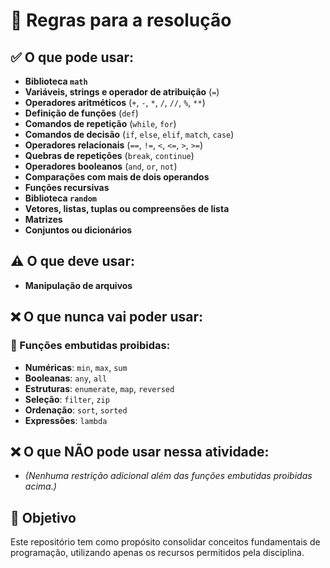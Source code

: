 # 📌 Regras para a resolução

## ✅ O que pode usar:
- **Biblioteca `math`**
- **Variáveis, strings e operador de atribuição** (`=`)
- **Operadores aritméticos** (`+`, `-`, `*`, `/`, `//`, `%`, `**`)
- **Definição de funções** (`def`)
- **Comandos de repetição** (`while`, `for`)
- **Comandos de decisão** (`if`, `else`, `elif`, `match`, `case`)
- **Operadores relacionais** (`==`, `!=`, `<`, `<=`, `>`, `>=`)
- **Quebras de repetições** (`break`, `continue`)
- **Operadores booleanos** (`and`, `or`, `not`)
- **Comparações com mais de dois operandos**
- **Funções recursivas**
- **Biblioteca `random`**
- **Vetores, listas, tuplas ou compreensões de lista**
- **Matrizes**
- **Conjuntos ou dicionários**

## ⚠️ O que deve usar:
- **Manipulação de arquivos**

## ❌ O que nunca vai poder usar:

### 🚫 Funções embutidas proibidas:
- **Numéricas**: `min`, `max`, `sum`
- **Booleanas**: `any`, `all`
- **Estruturas**: `enumerate`, `map`, `reversed`
- **Seleção**: `filter`, `zip`
- **Ordenação**: `sort`, `sorted`
- **Expressões**: `lambda`

## ❌ O que **NÃO** pode usar nessa atividade:
- *(Nenhuma restrição adicional além das funções embutidas proibidas acima.)*

## 🎯 Objetivo
Este repositório tem como propósito consolidar conceitos fundamentais de programação, utilizando apenas os recursos permitidos pela disciplina.
